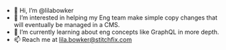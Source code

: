- 👋  Hi, I’m @lilabowker
- 👀  I’m interested in helping my Eng team make simple copy changes that will eventually be managed in a CMS.
- 🌱  I’m currently learning about eng concepts like GraphQL in more depth. 
- 📫  Reach me at lila.bowker@stitchfix.com

<!---
lilabowker/lilabowker is a ✨ special ✨ repository because its `README.md` (this file) appears on your GitHub profile.
You can click the Preview link to take a look at your changes.
--->
